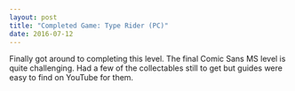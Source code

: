 ```yaml
---
layout: post
title: "Completed Game: Type Rider (PC)"
date: 2016-07-12
---
```


Finally got around to completing this level.
The final Comic Sans MS level is quite challenging.
Had a few of the collectables still to get but guides were easy to find on YouTube for them.